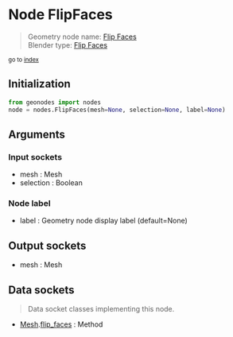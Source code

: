 
# Node FlipFaces

> Geometry node name: [Flip Faces](https://docs.blender.org/manual/en/latest/modeling/geometry_nodes/mesh/flip_faces.html)<br>
  Blender type: [Flip Faces](https://docs.blender.org/api/current/bpy.types.GeometryNodeFlipFaces.html)
  
<sub>go to [index](/docs/index.md)</sub>

## Initialization

```python
from geonodes import nodes
node = nodes.FlipFaces(mesh=None, selection=None, label=None)
```



## Arguments


### Input sockets

- mesh : Mesh
- selection : Boolean

### Node label

- label : Geometry node display label (default=None)

## Output sockets

- mesh : Mesh

## Data sockets

> Data socket classes implementing this node.
  
  
- [Mesh](/docs/sockets/Mesh.md).[flip_faces](/docs/sockets/Mesh.md#flip_faces) : Method
  
